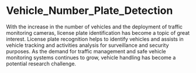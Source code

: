# Vehicle_Number_Plate_Detection
With the increase in the number of vehicles and the deployment of traffic monitoring cameras, license plate identification has become a topic of great interest. License plate recognition helps to identify vehicles and assists in vehicle tracking and activities analysis for surveillance and security purposes. As the demand for traffic management and safe vehicle monitoring systems continues to grow, vehicle handling has become a potential research challenge. 

